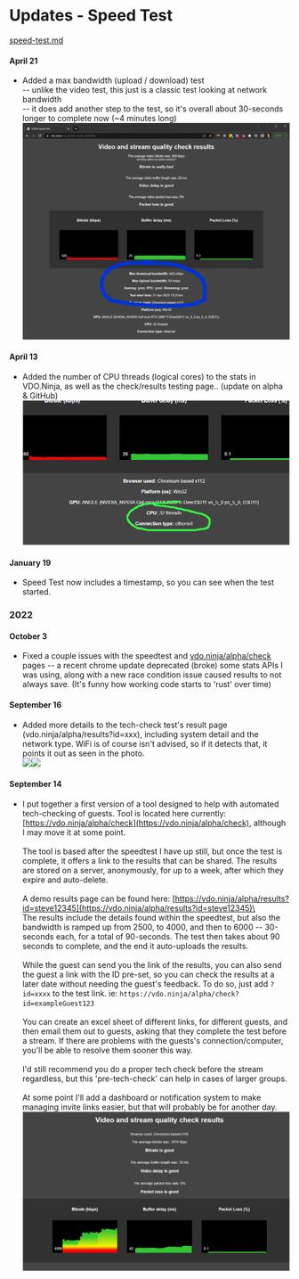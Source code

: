 # Updates - Speed Test

[speed-test.md](../steves-helper-apps/speed-test.md "mention")

#### April 21

* Added a max bandwidth (upload / download) test\
  \-- unlike the video test, this just is a classic test looking at network bandwidth\
  \-- it does add another step to the test, so it's overall about 30-seconds longer to complete now (\~4 minutes long)\
  ![](<../.gitbook/assets/image (17).png>)

#### April 13

* Added the number of CPU threads (logical cores) to the stats in VDO.Ninja, as well as the check/results testing page.. (update on alpha & GitHub)\
  ![](../.gitbook/assets/image.png)

#### January 19

* Speed Test now includes a timestamp, so you can see when the test started.

### 2022

#### October 3

* Fixed a couple issues with the speedtest and [vdo.ninja/alpha/check](https://vdo.ninja/alpha/check) pages -- a recent chrome update deprecated (broke) some stats APIs I was using, along with a new race condition issue caused results to not always save. (It's funny how working code starts to 'rust' over time)

#### September 16

* Added more details to the tech-check test's result page (vdo.ninja/alpha/results?id=xxx), including system detail and the network type. WiFi is of course isn't advised, so if it detects that, it points it out as seen in the photo.\
  ![](<../.gitbook/assets/image (15) (2) (1).png>)![](<../.gitbook/assets/image (17) (2).png>)

#### September 14

* I put together a first version of a tool designed to help with automated tech-checking of guests. Tool is located here currently: [https://vdo.ninja/alpha/check](https://vdo.ninja/alpha/check), although I may move it at some point.\
  \
  The tool is based after the speedtest I have up still, but once the test is complete, it offers a link to the results that can be shared. The results are stored on a server, anonymously, for up to a week, after which they expire and auto-delete.\
  \
  A demo results page can be found here: [https://vdo.ninja/alpha/results?id=steve12345](https://vdo.ninja/alpha/results?id=steve12345)\
  \
  The results include the details found within the speedtest, but also the bandwidth is ramped up from 2500, to 4000, and then to 6000 -- 30-seconds each, for a total of 90-seconds. The test then takes about 90 seconds to complete, and the end it auto-uploads the results.\
  \
  While the guest can send you the link of the results, you can also send the guest a link with the ID pre-set, so you can check the results at a later date without needing the guest's feedback. To do so, just add `?id=xxxx` to the test link. ie: `https://vdo.ninja/alpha/check?id=exampleGuest123`\
  \
  You can create an excel sheet of different links, for different guests, and then email them out to guests, asking that they complete the test before a stream. If there are problems with the guests's connection/computer, you'll be able to resolve them sooner this way.\
  \
  I'd still recommend you do a proper tech check before the stream regardless, but this 'pre-tech-check' can help in cases of larger groups.\
  \
  At some point I'll add a dashboard or notification system to make managing invite links easier, but that will probably be for another day.\
  ![](<../.gitbook/assets/image (1) (2) (6) (1).png>)
